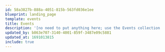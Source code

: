 ```yaml
---
id: 58a3827b-888a-4051-815b-563fd036e1ee
blueprint: landing_page
template: events
title: Events
description: '[no need to put anything here; use the Events collection to add events]'
updated_by: b863e707-3140-4001-859f-3487e09c5881
updated_at: 1691013815
include: true
---
```

